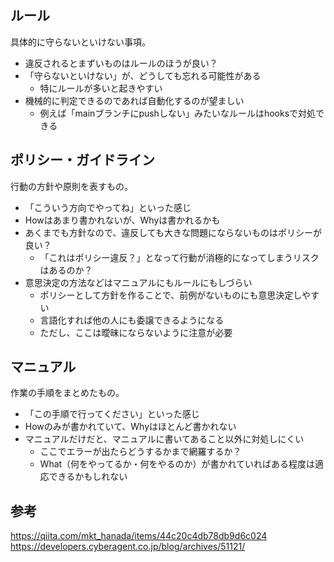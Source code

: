 ## ルール
具体的に守らないといけない事項。

* 違反されるとまずいものはルールのほうが良い？
* 「守らないといけない」が、どうしても忘れる可能性がある
	- 特にルールが多いと起きやすい
* 機械的に判定できるのであれば自動化するのが望ましい
	- 例えば「mainブランチにpushしない」みたいなルールはhooksで対処できる

## ポリシー・ガイドライン
行動の方針や原則を表すもの。

* 「こういう方向でやってね」といった感じ
* Howはあまり書かれないが、Whyは書かれるかも
* あくまでも方針なので、違反しても大きな問題にならないものはポリシーが良い？
	- 「これはポリシー違反？」となって行動が消極的になってしまうリスクはあるのか？
* 意思決定の方法などはマニュアルにもルールにもしづらい
	- ポリシーとして方針を作ることで、前例がないものにも意思決定しやすい
	- 言語化すれば他の人にも委譲できるようになる
	- ただし、ここは曖昧にならないように注意が必要

## マニュアル
作業の手順をまとめたもの。

* 「この手順で行ってください」といった感じ
* Howのみが書かれていて、Whyはほとんど書かれない
* マニュアルだけだと、マニュアルに書いてあること以外に対処しにくい
	- ここでエラーが出たらどうするかまで網羅するか？
	- What（何をやってるか・何をやるのか）が書かれていればある程度は適応できるかもしれない

## 参考
<https://qiita.com/mkt_hanada/items/44c20c4db78db9d6c024>  
<https://developers.cyberagent.co.jp/blog/archives/51121/>

